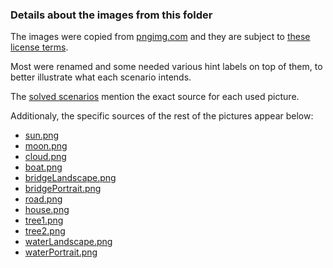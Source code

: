 ### Details about the images from this folder

The images were copied from [pngimg.com](https://pngimg.com) and they are subject to [these license terms](https://pngimg.com/license).

Most were renamed and some needed various hint labels on top of them, to better illustrate what each scenario intends.

The [solved scenarios](../../../Scenarios) mention the exact source for each used picture.

Additionaly, the specific sources of the rest of the pictures appear below:

- [sun.png](https://pngimg.com/uploads/sun/sun_PNG13434.png)
- [moon.png](https://pngimg.com/uploads/moon/moon_PNG28.png)
- [cloud.png](https://pngimg.com/uploads/cloud/cloud_PNG30.png)
- [boat.png](https://pngimg.com/uploads/boat/boat_PNG24.png)
- [bridgeLandscape.png](https://pngimg.com/uploads/bridge/bridge_PNG56.png)
- [bridgePortrait.png](https://pngimg.com/uploads/bridge/bridge_PNG72.png)
- [road.png](https://pngimg.com/uploads/road/road_PNG29.png)
- [house.png](https://pngimg.com/uploads/house/house_PNG19.png)
- [tree1.png](https://pngimg.com/uploads/fir_tree/fir_tree_PNG2468.png)
- [tree2.png](https://pngimg.com/uploads/fir_tree/fir_tree_PNG2478.png)
- [waterLandscape.png](https://pngimg.com/uploads/sea/sea_PNG11.png)
- [waterPortrait.png](https://pngimg.com/uploads/sea/sea_PNG27.png)
